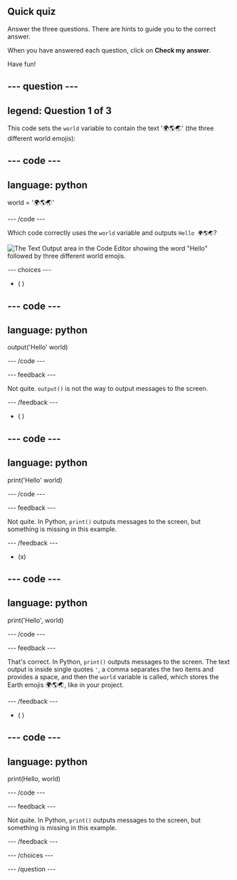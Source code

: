 ## Quick quiz

Answer the three questions. There are hints to guide you to the correct answer.

When you have answered each question, click on **Check my answer**.

Have fun!

--- question ---
---
legend: Question 1 of 3
---

This code sets the `world` variable to contain the text '🌍🌎🌏' (the three different world emojis):

--- code ---
---
language: python
---

world = '🌍🌎🌏'

--- /code ---

Which code correctly uses the `world` variable and outputs `Hello 🌍🌎🌏`?

![The Text Output area in the Code Editor showing the word "Hello" followed by three different world emojis.](images/quiz1.png)

--- choices ---

- ( ) 

--- code ---
---
language: python
---

output('Hello' world)

--- /code ---

 --- feedback ---

 Not quite. `output()` is not the way to output messages to the screen.

 --- /feedback ---


- ( ) 

--- code ---
---
language: python
---

print('Hello' world)

--- /code ---

 --- feedback ---

 Not quite. In Python, `print()` outputs messages to the screen, but something is missing in this example.

 --- /feedback ---

- (x) 

--- code ---
---
language: python
---

print('Hello', world)

--- /code ---

 --- feedback ---

 That's correct. In Python, `print()` outputs messages to the screen. The text output is inside single quotes `'`, a comma separates the two items and provides a space, and then the `world` variable is called, which stores the Earth emojis 🌍🌎🌏, like in your project.

 --- /feedback ---

- ( )

--- code ---
---
language: python
---

print(Hello, world)

--- /code ---

 --- feedback ---

  Not quite. In Python, `print()` outputs messages to the screen, but something is missing in this example.

 --- /feedback ---

--- /choices ---

--- /question ---
